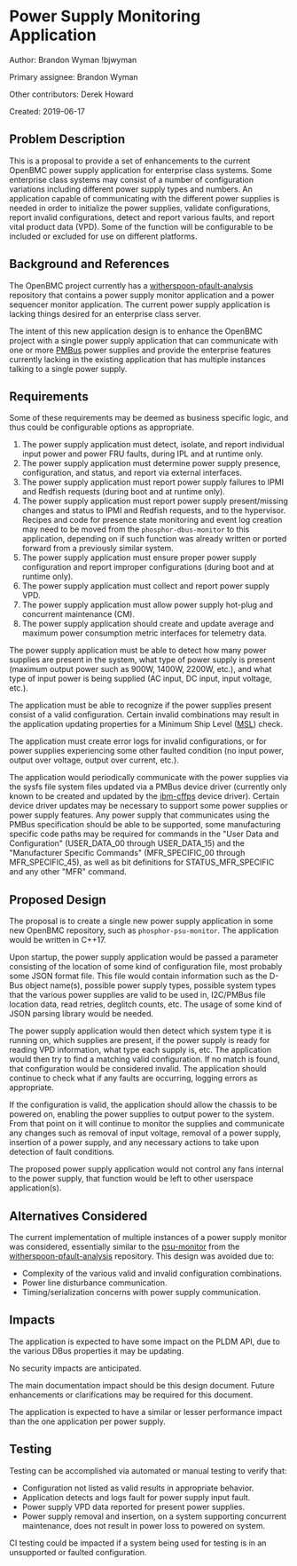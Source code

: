 
# Power Supply Monitoring Application

Author:
  Brandon Wyman !bjwyman

Primary assignee:
  Brandon Wyman

Other contributors:
  Derek Howard

Created:
  2019-06-17

## Problem Description
This is a proposal to provide a set of enhancements to the current OpenBMC
power supply application for enterprise class systems. Some enterprise class
systems may consist of a number of configuration variations including different
power supply types and numbers. An application capable of communicating with the
different power supplies is needed in order to initialize the power supplies,
validate configurations, report invalid configurations, detect and report
various faults, and report vital product data (VPD). Some of the function will
be configurable to be included or excluded for use on different platforms.

## Background and References
The OpenBMC project currently has a [witherspoon-pfault-analysis][1] repository
that contains a power supply monitor application and a power sequencer monitor
application. The current power supply application is lacking things desired for
an enterprise class server.

The intent of this new application design is to enhance the OpenBMC project
with a single power supply application that can communicate with one or more
[PMBus][2] power supplies and provide the enterprise features currently lacking
in the existing application that has multiple instances talking to a single
power supply.

## Requirements

Some of these requirements may be deemed as business specific logic, and thus
could be configurable options as appropriate.

1. The power supply application must detect, isolate, and report individual
input power and power FRU faults, during IPL and at runtime only.
2. The power supply application must determine power supply presence,
configuration, and status, and report via external interfaces.
3. The power supply application must report power supply failures to IPMI and
Redfish requests (during boot and at runtime only).
4. The power supply application must report power supply present/missing changes
and status to IPMI and Redfish requests, and to the hypervisor. Recipes and code
for presence state monitoring and event log creation may need to be moved from
the `phosphor-dbus-monitor` to this application, depending on if such function
was already written or ported forward from a previously similar system.
5. The power supply application must ensure proper power supply configuration
and report improper configurations (during boot and at runtime only).
6. The power supply application must collect and report power supply VPD.
7. The power supply application must allow power supply hot-plug and concurrent
maintenance (CM).
8. The power supply application should create and update average and maximum
power consumption metric interfaces for telemetry data.

The power supply application must be able to detect how many power supplies are
present in the system, what type of power supply is present (maximum output
power such as 900W, 1400W, 2200W, etc.), and what type of input power is being
supplied (AC input, DC input, input voltage, etc.).

The application must be able to recognize if the power supplies present
consist of a valid configuration. Certain invalid combinations may result in
the application updating properties for a Minimum Ship Level ([MSL][3]) check.

The application must create error logs for invalid configurations, or for power
supplies experiencing some other faulted condition (no input power, output over
voltage, output over current, etc.).

The application would periodically communicate with the power supplies via the
sysfs file system files updated via a PMBus device driver (currently only known
to be created and updated by the [ibm-cffps][4] device driver). Certain device
driver updates may be necessary to support some power supplies or power supply
features. Any power supply that communicates using the PMBus specification
should be able to be supported, some manufacturing specific code paths may be
required for commands in the "User Data and Configuration" (USER_DATA_00 through
USER_DATA_15) and the "Manufacturer Specific Commands" (MFR_SPECIFIC_00 through
MFR_SPECIFIC_45), as well as bit definitions for STATUS_MFR_SPECIFIC and any
other "MFR" command.

## Proposed Design
The proposal is to create a single new power supply application in some new
OpenBMC repository, such as `phosphor-psu-monitor`. The application would be
written in C++17.

Upon startup, the power supply application would be passed a parameter
consisting of the location of some kind of configuration file, most probably
some JSON format file. This file would contain information such as the D-Bus
object name(s), possible power supply types, possible system types that the
various power supplies are valid to be used in, I2C/PMBus file location data,
read retries, deglitch counts, etc. The usage of some kind of JSON parsing
library would be needed.

The power supply application would then detect which system type it is running
on, which supplies are present, if the power supply is ready for reading VPD
information, what type each supply is, etc. The application would then try to
find a matching valid configuration. If no match is found, that configuration
would be considered invalid. The application should continue to check what if
any faults are occurring, logging errors as appropriate.

If the configuration is valid, the application should allow the chassis to be
powered on, enabling the power supplies to output power to the system. From
that point on it will continue to monitor the supplies and communicate any
changes such as removal of input voltage, removal of a power supply, insertion
of a power supply, and any necessary actions to take upon detection of fault
conditions.

The proposed power supply application would not control any fans internal to the
power supply, that function would be left to other userspace application(s).

## Alternatives Considered
The current implementation of multiple instances of a power supply monitor was
considered, essentially similar to the [psu-monitor][5] from the
[witherspoon-pfault-analysis][1] repository. This design was avoided due to:
 - Complexity of the various valid and invalid configuration combinations.
 - Power line disturbance communication.
 - Timing/serialization concerns with power supply communication.

## Impacts
The application is expected to have some impact on the PLDM API, due to the
various DBus properties it may be updating.

No security impacts are anticipated.

The main documentation impact should be this design document. Future
enhancements or clarifications may be required for this document.

The application is expected to have a similar or lesser performance impact than
the one application per power supply.

## Testing
Testing can be accomplished via automated or manual testing to verify that:
* Configuration not listed as valid results in appropriate behavior.
* Application detects and logs fault for power supply input fault.
* Power supply VPD data reported for present power supplies.
* Power supply removal and insertion, on a system supporting concurrent
maintenance, does not result in power loss to powered on system.

CI testing could be impacted if a system being used for testing is in an
unsupported or faulted configuration.

[1]: https://github.com/openbmc/witherspoon-pfault-analysis
[2]: https://en.wikipedia.org/wiki/Power_Management_Bus
[3]: https://github.com/openbmc/phosphor-dbus-interfaces/blob/master/xyz/openbmc_project/Control/README.msl.md
[4]: https://github.com/openbmc/linux/blob/dev-5.1/drivers/hwmon/pmbus/ibm-cffps.c
[5]: https://github.com/openbmc/witherspoon-pfault-analysis/tree/master/power-supply
